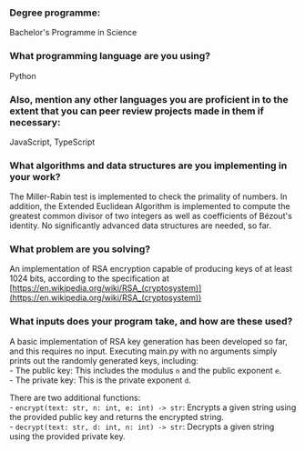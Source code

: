 ### Degree programme:
Bachelor's Programme in Science

### What programming language are you using?
Python

### Also, mention any other languages you are proficient in to the extent that you can peer review projects made in them if necessary:
JavaScript, TypeScript

### What algorithms and data structures are you implementing in your work?
The Miller-Rabin test is implemented to check the primality of numbers. In addition, the Extended Euclidean Algorithm is implemented to compute the greatest common divisor of two integers as well as coefficients of Bézout's identity. No significantly advanced data structures are needed, so far.

### What problem are you solving?
An implementation of RSA encryption capable of producing keys of at least 1024 bits, according to the specification at [https://en.wikipedia.org/wiki/RSA_(cryptosystem)](https://en.wikipedia.org/wiki/RSA_(cryptosystem))

### What inputs does your program take, and how are these used?
A basic implementation of RSA key generation has been developed so far, and this requires no input. Executing main.py with no arguments simply prints out the randomly generated keys, including:  
\- The public key: This includes the modulus `n` and the public exponent `e`.  
\- The private key: This is the private exponent `d`.

There are two additional functions:  
\- `encrypt(text: str, n: int, e: int) -> str`: Encrypts a given string using the provided public key and returns the encrypted string.  
\- `decrypt(text: str, d: int, n: int) -> str`: Decrypts a given string using the provided private key.  
